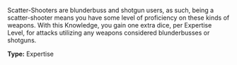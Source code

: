 Scatter-Shooters are blunderbuss and shotgun users, as such, being a scatter-shooter means you have some level of proficiency on these kinds of weapons. With this Knowledge, you gain one extra dice, per Expertise Level, for attacks utilizing any weapons considered blunderbusses or shotguns.

__Type:__ Expertise